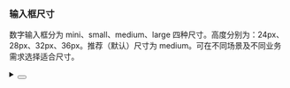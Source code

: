 ### 输入框尺寸

数字输入框分为 <yc-tag>mini</yc-tag>、<yc-tag>small</yc-tag>、<yc-tag>medium</yc-tag>、<yc-tag>large</yc-tag> 四种尺寸。高度分别为：<yc-tag>24px</yc-tag>、<yc-tag>28px</yc-tag>、<yc-tag>32px</yc-tag>、<yc-tag>36px</yc-tag>。推荐（默认）尺寸为 <yc-tag>medium</yc-tag>。可在不同场景及不同业务需求选择适合尺寸。

<div class="cell-demo vp-raw">
  <yc-space
    direction="vertical"
    size="large">
    <yc-input-number
      :style="{ width: '320px' }"
      placeholder="Please Enter"
      size="large"
      class="input-demo" />
    <yc-input-number
      :style="{ width: '320px' }"
      placeholder="Please Enter"
      mode="button"
      size="large"
      class="input-demo" />
  </yc-space>
</div>

<details>
<summary>
 <button class="code-btn"  >
    <icon-code />
 </button>
</summary>

```vue
<template>
  <yc-space
    direction="vertical"
    size="large">
    <yc-input-number
      :style="{ width: '320px' }"
      placeholder="Please Enter"
      size="large"
      class="input-demo" />
    <yc-input-number
      :style="{ width: '320px' }"
      placeholder="Please Enter"
      mode="button"
      size="large"
      class="input-demo" />
  </yc-space>
</template>
```

</details>
